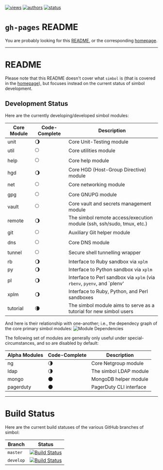 [![views](https://sourcegraph.com/api/repos/github.com/schtunt/simbol/counters/views.png)](https://sourcegraph.com/github.com/schtunt/simbol)
[![authors](https://sourcegraph.com/api/repos/github.com/schtunt/simbol/badges/authors.png)](https://sourcegraph.com/github.com/schtunt/simbol)
[![status](https://sourcegraph.com/api/repos/github.com/schtunt/simbol/badges/status.png)](https://sourcegraph.com/github.com/schtunt/simbol)

# `gh-pages` README
You are probably looking for this [README](https://github.com/schtunt/simbol/blob/gh-pages/README.md), or the corresponding [homepage](http://schtunt.github.io/simbol/).

---
# README
Please note that this README doesn't cover what `simbol` is (that is covered in the [homepage](http://schtunt.github.io/simbol/)), but focuses instead on the current status of simbol development.

## Development Status
<!--
We use moons to illustrate code-complete status.

:new_moon:
:waxing_crescent_moon:
:first_quarter_moon:
:waxing_gibbous_moon:
:full_moon:
:waning_gibbous_moon:
:last_quarter_moon:
:waning_crescent_moon:
:new_moon:
-->

Here are the currently developing/developed simbol modules:

| Core Module   | Code-Complete           | Description                                                             |
| ------------- | ----------------------- | -------------------------------------------------------------------     |
| unit          | :waning_gibbous_moon:   | Core Unit-Testing module                                                |
| util          | :full_moon:             | Core utilities module                                                   |
| help          | :full_moon:             | Core help module                                                        |
| hgd           | :waning_gibbous_moon:   | Core HGD (Host-Group Directive) module                                  |
| net           | :full_moon:             | Core networking module                                                  |
| gpg           | :full_moon:             | Core GNUPG module                                                       |
| vault         | :full_moon:             | Core vault and secrets management module                                |
| remote        | :waning_gibbous_moon:   | The simbol remote access/execution module (ssh, ssh/sudo, tmux, etc.)     |
| git           | :full_moon:             | Auxiliary Git helper module                                             |
| dns           | :full_moon:             | Core DNS module                                                         |
| tunnel        | :full_moon:             | Secure shell tunnelling wrapper                                         |
| rb            | :waning_gibbous_moon:   | Interface to Ruby sandbox via `xplm`                                    |
| py            | :waning_gibbous_moon:   | Interface to Python sandbox via `xplm`                                  |
| pl            | :waning_gibbous_moon:   | Interface to Perl sandbox via `xplm` (via `rbenv`, `pyenv`, and `plenv' |
| xplm          | :waning_gibbous_moon:   | Interface to Ruby, Python, and Perl sandboxes                           |
| tutorial      | :waning_crescent_moon:  | The simbol module aims to serve as a tutorial for new simbol users          |

And here is their relationship with one-another; i.e., the dependecy graph of the core primary simbol modules:
![Module Dependencies](https://dl.dropboxusercontent.com/u/68796871/projects/Site/dependencies.png)

The following set of modules are generally only useful under special-circumstances, and so are disabled by default:

| Alpha Modules | Code-Complete           | Description                                                         |
| ------------- | ----------------------- | ------------------------------------------------------------------- |
| ng            | :last_quarter_moon:     | Core Netgroup module                                                |
| ldap          | :last_quarter_moon:     | The simbol LDAP module                                                |
| mongo         | :new_moon:              | MongoDB helper module                                               |
| pagerduty     | :new_moon:              | PagerDuty CLI interface                                             |

---

# Build Status
Here are the current build statuses of the various GitHub branches of simbol:

| Branch     | Status |
|------------|--------|
| `master`   | [![Build Status](https://travis-ci.org/schtunt/simbol.png?branch=master)](https://travis-ci.org/schtunt/simbol/branches) |
| `develop`  | [![Build Status](https://travis-ci.org/schtunt/simbol.png?branch=develop)](https://travis-ci.org/schtunt/simbol/branches) |
